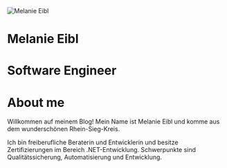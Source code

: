 <div id="container">
    <img src="/images/_Q1A2953_square.jpg" alt="Melanie Eibl" class="img-mee">
</div>

# Melanie Eibl
# Software Engineer

# About me

Willkommen auf meinem Blog! Mein Name ist Melanie Eibl und komme aus dem wunderschönen Rhein-Sieg-Kreis.

Ich bin freiberufliche Beraterin und Entwicklerin und besitze Zertifizierungen im Bereich .NET-Entwicklung. Schwerpunkte sind Qualitätssicherung, Automatisierung und Entwicklung.

